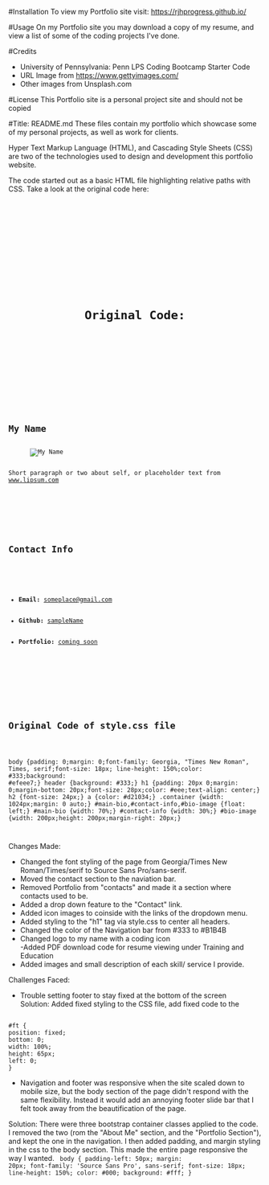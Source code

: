 #Installation
To view my Portfolio site visit: https://rjhprogress.github.io/

#Usage
On my Portfolio site you may download a copy of my resume, and view
a list of some of the coding projects I've done.

#Credits
- University of Pennsylvania: Penn LPS Coding Bootcamp Starter Code
- URL Image from https://www.gettyimages.com/
- Other images from Unsplash.com

#License
This Portfolio site is a personal project site and should not be copied

#Title: README.md
These files contain my portfolio which showcase some of my
personal projects, as well as work for clients.

Hyper Text Markup Language (HTML), and Cascading Style Sheets (CSS)
are two of the technologies used to design and development this
portfolio website.

The code started out as a basic HTML file highlighting relative paths with CSS.
Take a look at the original code here:
<code>
<!DOCTYPE html>
<html lang="en-us">
<head>
  <meta charset="UTF-8">
  <title>CSS Stylesheets with Relative Paths</title>
  <link rel="stylesheet" type="text/css" href="css/style.css">
</head>
<body>
  <header>
    <h1>Original Code:</h1>
  </header>
  <div class="container">
    <section id="main-bio">
      <h2>My Name</h2>
      <img id="bio-image" src="https://placehold.it/200x200" alt="My Name">
      <p>Short paragraph or two about self, or placeholder text from <a href="http://www.lipsum.com/">www.lipsum.com</a></p>
    </section>
    <section id="contact-info">
      <h2>Contact Info</h2>
      <ul>
        <li><strong>Email:</strong> <a href="#">someplace@gmail.com</a></li>
        <li><strong>Github:</strong> <a href="#">sampleName</a></li>
        <li><strong>Portfolio:</strong> <a href="#">coming soon</a></li>
      </ul>
    </section>
  </div>
    <h2>Original Code of style.css file</h2>

body {padding: 0;margin: 0;font-family: Georgia, "Times New Roman", Times, serif;font-size: 18px;
line-height: 150%;color: #333;background: #efeee7;} header {background: #333;} h1 {padding: 20px
0;margin: 0;margin-bottom: 20px;font-size: 28px;color: #eee;text-align: center;} h2 {font-size: 24px;}
a {color: #d21034;} .container {width: 1024px;margin: 0 auto;} #main-bio,#contact-info,#bio-image {float: left;}
#main-bio {width: 70%;} #contact-info {width: 30%;} #bio-image {width: 200px;height: 200px;margin-right: 20px;}
</body></html></code>

Changes Made:
 <br>
- Changed the font styling of the page from Georgia/Times New Roman/Times/serif to Source Sans Pro/sans-serif.<br>
- Moved the contact section to the naviation bar.<br>
- Removed Portfolio from "contacts" and made it a section where contacts used to be. <br>
- Added a drop down feature to the "Contact" link.<br>
- Added icon images to coinside with the links of the dropdown menu. <br>
- Added styling to the "h1" tag via style.css to center all headers. <br>
- Changed the color of the Navigation bar from #333 to #B1B4B<br>
- Changed logo to my name with a coding icon <br>
    -Added PDF download code for resume viewing under Training and Education<br>
- Added images and small description of each skill/ service I provide. <br>

Challenges Faced:
<br>
- Trouble setting footer to stay fixed at the bottom of the screen<br>
Solution:
Added fixed styling to the CSS file, add fixed code to the <br>
<code>
#ft {
position: fixed;
bottom: 0;
width: 100%;
height: 65px;
left: 0;
}
</code>

- Navigation and footer was responsive when the site scaled down to mobile size,
but the body section of the page didn't respond with the same flexibility.
Instead it would add an annoying footer slide bar that I felt took away from the
beautification of the page. <br>

Solution:
There were three bootstrap container classes applied to the code. I removed the
two (rom the "About Me" section, and the "Portfolio Section"), and kept the one
in the navigation. I then added padding, and margin styling in the css
to the body section. This made the entire page responsive the way I wanted.
<code>
body {
    padding-left: 50px;
    margin: 20px;
    font-family: 'Source Sans Pro', sans-serif;
    font-size: 18px;
    line-height: 150%;
    color: #000;
    background: #fff;
  }
</code>
